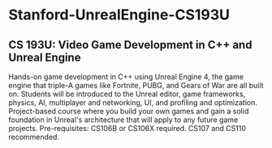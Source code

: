 # Stanford-UnrealEngine-CS193U

## CS 193U: Video Game Development in C++ and Unreal Engine

Hands-on game development in C++ using Unreal Engine 4, the game engine that triple-A games like Fortnite, PUBG, and Gears of War are all built on. Students will be introduced to the Unreal editor, game frameworks, physics, AI, multiplayer and networking, UI, and profiling and optimization. Project-based course where you build your own games and gain a solid foundation in Unreal's architecture that will apply to any future game projects. Pre-requisites: CS106B or CS106X required. CS107 and CS110 recommended.

